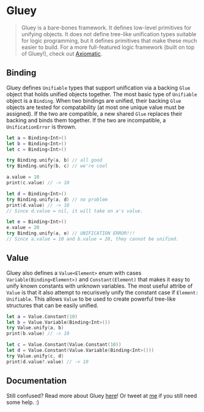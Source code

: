 # Gluey

> Gluey is a bare-bones framework. It defines low-level primitives for unifying objects. It does not define tree-like
> unification types suitable for logic programming, but it defines primitives that make these much easier to build. For a
> more full-featured logic framework (built on top of Gluey!), check out [Axiomatic](https://github.com/JadenGeller/Axiomatic).

## Binding

Gluey defines `Unifiable` types that support unification via a backing `Glue` object that holds unified objects together. The most basic type of `Unifiable` object is a `Binding`. When two bindings are unified, their backing `Glue` objects are tested for compatability (at most one unique value must be assigned). If the two are compatible, a new shared `Glue` replaces their backing and binds them together. If the two are incompatible, a `UnificationError` is thrown.

```swift
let a = Binding<Int>()
let b = Binding<Int>()
let c = Binding<Int>()

try Binding.unify(a, b) // all good
try Binding.unify(b, c) // we're cool

a.value = 10
print(c.value) // -> 10

let d = Binding<Int>()
try Binding.unify(a, d) // no problem
print(d.value) // -> 10
// Since d.value = nil, it will take on a's value.

let e = Binding<Int>()
e.value = 20
try Binding.unify(a, e) // UNIFICATION ERROR!!!
// Since a.value = 10 and b.value = 20, they cannot be unified.
```

## Value

Gluey also defines a `Value<Element>` enum with cases `Variable(Binding<Element>)` and `Constant(Element)` that makes it easy to unify known constants with unknown variables. The most useful attribe of `Value` is that it also attempt to recurisvely unify the constant case if `Element: Unifiable`. This allows `Value` to be used to create powerful tree-like structures that can be easily unified.
```swift
let a = Value.Constant(10)
let b = Value.Variable(Binding<Int>())
try Value.unify(a, b)
print(b.value) // -> 10

let c = Value.Constant(Value.Constant(10))
let d = Value.Constant(Value.Variable(Binding<Int>()))
try Value.unify(c, d)
print(d.value?.value) // -> 10
```

## Documentation

Still confused? Read more about Gluey [here](http://jadengeller.github.io/Gluey/docs/index.html)! Or tweet at [me](https://twitter.com/jadengeller) if you still need some help. :)

